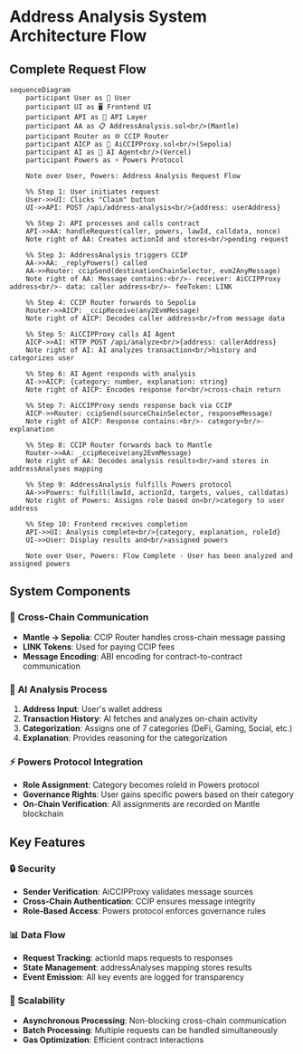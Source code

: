 # Address Analysis System Architecture Flow

## Complete Request Flow

```mermaid
sequenceDiagram
    participant User as 👤 User
    participant UI as 🖥️ Frontend UI
    participant API as 🔌 API Layer
    participant AA as 📋 AddressAnalysis.sol<br/>(Mantle)
    participant Router as 🌐 CCIP Router
    participant AICP as 🤖 AiCCIPProxy.sol<br/>(Sepolia)
    participant AI as 🧠 AI Agent<br/>(Vercel)
    participant Powers as ⚡ Powers Protocol

    Note over User, Powers: Address Analysis Request Flow

    %% Step 1: User initiates request
    User->>UI: Clicks "Claim" button
    UI->>API: POST /api/address-analysis<br/>{address: userAddress}
    
    %% Step 2: API processes and calls contract
    API->>AA: handleRequest(caller, powers, lawId, calldata, nonce)
    Note right of AA: Creates actionId and stores<br/>pending request
    
    %% Step 3: AddressAnalysis triggers CCIP
    AA->>AA: _replyPowers() called
    AA->>Router: ccipSend(destinationChainSelector, evm2AnyMessage)
    Note right of AA: Message contains:<br/>- receiver: AiCCIPProxy address<br/>- data: caller address<br/>- feeToken: LINK
    
    %% Step 4: CCIP Router forwards to Sepolia
    Router->>AICP: _ccipReceive(any2EvmMessage)
    Note right of AICP: Decodes caller address<br/>from message data
    
    %% Step 5: AiCCIPProxy calls AI Agent
    AICP->>AI: HTTP POST /api/analyze<br/>{address: callerAddress}
    Note right of AI: AI analyzes transaction<br/>history and categorizes user
    
    %% Step 6: AI Agent responds with analysis
    AI->>AICP: {category: number, explanation: string}
    Note right of AICP: Encodes response for<br/>cross-chain return
    
    %% Step 7: AiCCIPProxy sends response back via CCIP
    AICP->>Router: ccipSend(sourceChainSelector, responseMessage)
    Note right of AICP: Response contains:<br/>- category<br/>- explanation
    
    %% Step 8: CCIP Router forwards back to Mantle
    Router->>AA: _ccipReceive(any2EvmMessage)
    Note right of AA: Decodes analysis results<br/>and stores in addressAnalyses mapping
    
    %% Step 9: AddressAnalysis fulfills Powers protocol
    AA->>Powers: fulfill(lawId, actionId, targets, values, calldatas)
    Note right of Powers: Assigns role based on<br/>category to user address
    
    %% Step 10: Frontend receives completion
    API->>UI: Analysis complete<br/>{category, explanation, roleId}
    UI->>User: Display results and<br/>assigned powers

    Note over User, Powers: Flow Complete - User has been analyzed and assigned powers
```

## System Components

### 🔗 **Cross-Chain Communication**
- **Mantle → Sepolia**: CCIP Router handles cross-chain message passing
- **LINK Tokens**: Used for paying CCIP fees
- **Message Encoding**: ABI encoding for contract-to-contract communication

### 🧠 **AI Analysis Process**
1. **Address Input**: User's wallet address
2. **Transaction History**: AI fetches and analyzes on-chain activity
3. **Categorization**: Assigns one of 7 categories (DeFi, Gaming, Social, etc.)
4. **Explanation**: Provides reasoning for the categorization

### ⚡ **Powers Protocol Integration**
- **Role Assignment**: Category becomes roleId in Powers protocol
- **Governance Rights**: User gains specific powers based on their category
- **On-Chain Verification**: All assignments are recorded on Mantle blockchain

## Key Features

### 🔒 **Security**
- **Sender Verification**: AiCCIPProxy validates message sources
- **Cross-Chain Authentication**: CCIP ensures message integrity
- **Role-Based Access**: Powers protocol enforces governance rules

### 📊 **Data Flow**
- **Request Tracking**: actionId maps requests to responses
- **State Management**: addressAnalyses mapping stores results
- **Event Emission**: All key events are logged for transparency

### 🚀 **Scalability**
- **Asynchronous Processing**: Non-blocking cross-chain communication
- **Batch Processing**: Multiple requests can be handled simultaneously
- **Gas Optimization**: Efficient contract interactions
